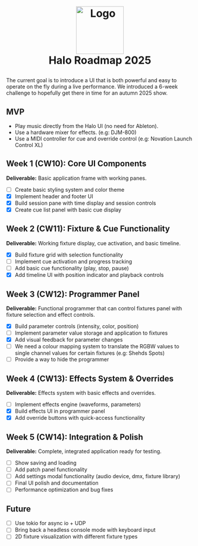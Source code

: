 <!-- LOGO -->
<h1>
<p align="center">
  <img src="https://github.com/user-attachments/assets/66b08c09-defc-464e-a2d3-c734d92da5da" alt="Logo" width="128">
  <br>Halo Roadmap 2025
</h1>
</p>

The current goal is to introduce a UI that is both powerful and easy to operate on the fly during a live performance.
We introduced a 6-week challenge to hopefully get there in time for an autumn 2025 show.

## MVP

* Play music directly from the Halo UI (no need for Ableton).
* Use a hardware mixer for effects. (e.g: DJM-800)
* Use a MIDI controller for cue and override control (e.g: Novation Launch Control XL)

## Week 1 (CW10): Core UI Components

**Deliverable:** Basic application frame with working panes.

- [ ] Create basic styling system and color theme
- [x] Implement header and footer UI
- [x] Build session pane with time display and session controls
- [x] Create cue list panel with basic cue display

## Week 2 (CW11): Fixture & Cue Functionality

**Deliverable:** Working fixture display, cue activation, and basic timeline.

- [x] Build fixture grid with selection functionality
- [ ] Implement cue activation and progress tracking
- [ ] Add basic cue functionality (play, stop, pause)
- [x] Add timeline UI with position indicator and playback controls

## Week 3 (CW12): Programmer Panel

**Deliverable:** Functional programmer that can control fixtures panel with fixture selection and effect controls.

- [x] Build parameter controls (intensity, color, position)
- [ ] Implement parameter value storage and application to fixtures
- [x] Add visual feedback for parameter changes
- [ ] We need a colour mapping system to translate the RGBW values to single channel values for certain fixtures (e.g: Shehds Spots)
- [ ] Provide a way to hide the programmer

## Week 4 (CW13): Effects System & Overrides

**Deliverable:** Effects system with basic effects and overrides.

- [ ] Implement effects engine (waveforms, parameters)
- [x] Build effects UI in programmer panel
- [x] Add override buttons with quick-access functionality

## Week 5 (CW14): Integration & Polish

**Deliverable:** Complete, integrated application ready for testing.

- [ ] Show saving and loading
- [ ] Add patch panel functionality
- [ ] Add settings modal functionality (audio device, dmx, fixture library)
- [ ] Final UI polish and documentation
- [ ] Performance optimization and bug fixes

## Future

- [ ] Use tokio for async io + UDP
- [ ] Bring back a headless console mode with keyboard input
- [ ] 2D fixture visualization with different fixture types